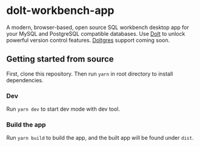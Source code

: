 # dolt-workbench-app

A modern, browser-based, open source SQL workbench desktop app for your MySQL and PostgreSQL
compatible databases. Use [Dolt](https://doltdb.com) to unlock powerful version control
features. [Doltgres](https://github.com/dolthub/doltgresql) support coming soon.

## Getting started from source

First, clone this repository. Then run `yarn` in root directory to install dependencies.

### Dev

Run `yarn dev` to start dev mode with dev tool.

### Build the app
Run `yarn build` to build the app, and the built app will be found under `dist`.